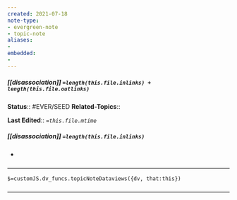 ```yaml
---
created: 2021-07-18
note-type: 
- evergreen-note
- topic-note
aliases:
- 
embedded:
- 
---
```

 
##### [[disassociation]] `=length(this.file.inlinks) + length(this.file.outlinks)`


**Status**:: #EVER/SEED 
**Related-Topics**:: 

**Last Edited**:: *`=this.file.mtime`*
##### [[disassociation]] `=length(this.file.inlinks)` 
- 

### <hr class="dataviews"/>

`$=customJS.dv_funcs.topicNoteDataviews({dv, that:this})`


### <hr class="references"/>